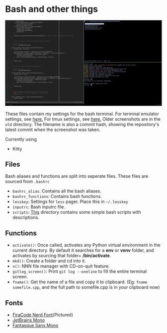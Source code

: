 # Bash and other things

![Terminal](8b7d3be.png)

These files contain my settings for the bash terminal. For terminal emulator settings, see [here.](https://github.com/bihanviranga/dotfiles/tree/master/kitty) For tmux settings, see [here.](https://github.com/bihanviranga/dotfiles/tree/master/tmux)
Older screenshots are in the `old` directory. The filename is also a commit hash, showing the repository's latest commit when the screenshot was taken.

Currently using
- Kitty

## Files
Bash aliases and functions are split into seperate files. These files are sourced from `.bashrc`
- `bashrc_alias`: Contains all the bash aliases.
- `bashrc_functions`: Contains bash functions.
- `lesskey`: Settings for `less` pager. Place this in `~/.lesskey`
- `inputrc`: Bash inputrc file.
- `scripts`: [This](https://github.com/bihanviranga/dotfiles/tree/master/terminal/scripts) directory contains some simple bash scripts with descriptions.

## Functions
- `activate()`: Once called, activates any Python virtual environment in the current directory. By default it searches for a __env__ or __venv__ folder, and activates by sourcing that folder+ __/bin/activate__.
- `mkd()`: Create a folder and cd into it.
- `n()`: NNN file manager with CD-on-quit feature.
- `gitlog_screen()`: Print `git log --oneline` to fill the entire terminal screen.
- `fname()`: Get the name of a file and copy it to clipboard. (Eg: `fname somefile.cpp`, and the full path to somefile.cpp is in your clipboard now)

## Fonts
- [FiraCode Nerd Font](https://github.com/ryanoasis/nerd-fonts/tree/master/patched-fonts/FiraCode)(Pictured)
- [JetBrains Mono](https://www.jetbrains.com/lp/mono/)
- [Fantasque Sans Mono](https://github.com/ryanoasis/nerd-fonts/tree/master/patched-fonts/FantasqueSansMono)
